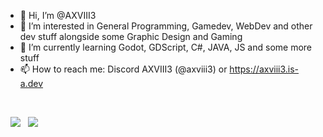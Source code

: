 - 👋 Hi, I’m @AXVIII3
- 👀 I’m interested in General Programming, Gamedev, WebDev and other dev stuff alongside some Graphic Design and Gaming
- 🌱 I’m currently learning Godot, GDScript, C#, JAVA, JS and some more stuff
- 📫 How to reach me: Discord AXVIII3 (@axviii3) or https://axviii3.is-a.dev
<br>
  
&nbsp;&nbsp;[![](https://github-readme-stats.vercel.app/api?username=AXVIII3&show_icons=true&theme=transparent&border_radius=10&title_color=bebebe&text_color=aeaeae&icon_color=f19762&rank_icon=github&hide_rank=true&include_all_commits=true&custom_title=My%20Stats#gh-dark-mode-only)](https://github.com/anuraghazra/github-readme-stats#gh-dark-mode-only)
&nbsp;&nbsp;[![](https://github-readme-stats.vercel.app/api?username=AXVIII3&show_icons=true&theme=transparent&border_radius=10&rank_icon=github&hide_rank=true&include_all_commits=true&custom_title=My%20Stats#gh-light-mode-only)](https://github.com/anuraghazra/github-readme-stats#gh-light-mode-only)

